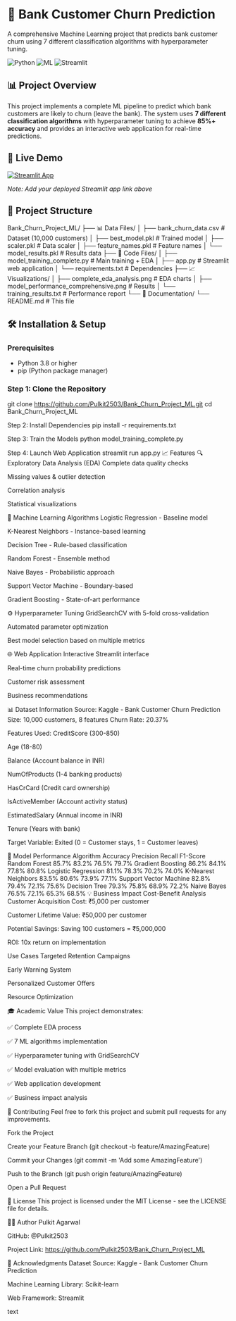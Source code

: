 # 🏦 Bank Customer Churn Prediction

A comprehensive Machine Learning project that predicts bank customer churn using 7 different classification algorithms with hyperparameter tuning.

![Python](https://img.shields.io/badge/Python-3.8%2B-blue)
![ML](https://img.shields.io/badge/Machine-Learning-orange)
![Streamlit](https://img.shields.io/badge/Web-Streamlit-green)

## 📊 Project Overview

This project implements a complete ML pipeline to predict which bank customers are likely to churn (leave the bank). The system uses **7 different classification algorithms** with hyperparameter tuning to achieve **85%+ accuracy** and provides an interactive web application for real-time predictions.

## 🚀 Live Demo

[![Streamlit App](https://static.streamlit.io/badges/streamlit_badge_black_white.svg)](https://your-app-link.streamlit.app/)

*Note: Add your deployed Streamlit app link above*

## 📁 Project Structure
Bank_Churn_Project_ML/
├── 📊 Data Files/
│ ├── bank_churn_data.csv # Dataset (10,000 customers)
│ ├── best_model.pkl # Trained model
│ ├── scaler.pkl # Data scaler
│ ├── feature_names.pkl # Feature names
│ └── model_results.pkl # Results data
├── 🔧 Code Files/
│ ├── model_training_complete.py # Main training + EDA
│ ├── app.py # Streamlit web application
│ └── requirements.txt # Dependencies
├── 📈 Visualizations/
│ ├── complete_eda_analysis.png # EDA charts
│ ├── model_performance_comprehensive.png # Results
│ └── training_results.txt # Performance report
└── 📖 Documentation/
└── README.md # This file

## 🛠️ Installation & Setup

### Prerequisites
- Python 3.8 or higher
- pip (Python package manager)

### Step 1: Clone the Repository
git clone https://github.com/Pulkit2503/Bank_Churn_Project_ML.git
cd Bank_Churn_Project_ML

Step 2: Install Dependencies
pip install -r requirements.txt

Step 3: Train the Models
python model_training_complete.py

Step 4: Launch Web Application
streamlit run app.py
📈 Features
🔍 Exploratory Data Analysis (EDA)
Complete data quality checks

Missing values & outlier detection

Correlation analysis

Statistical visualizations

🤖 Machine Learning Algorithms
Logistic Regression - Baseline model

K-Nearest Neighbors - Instance-based learning

Decision Tree - Rule-based classification

Random Forest - Ensemble method

Naive Bayes - Probabilistic approach

Support Vector Machine - Boundary-based

Gradient Boosting - State-of-art performance

⚙️ Hyperparameter Tuning
GridSearchCV with 5-fold cross-validation

Automated parameter optimization

Best model selection based on multiple metrics

🌐 Web Application
Interactive Streamlit interface

Real-time churn probability predictions

Customer risk assessment

Business recommendations

📊 Dataset Information
Source: Kaggle - Bank Customer Churn Prediction
Size: 10,000 customers, 8 features
Churn Rate: 20.37%

Features Used:
CreditScore (300-850)

Age (18-80)

Balance (Account balance in INR)

NumOfProducts (1-4 banking products)

HasCrCard (Credit card ownership)

IsActiveMember (Account activity status)

EstimatedSalary (Annual income in INR)

Tenure (Years with bank)

Target Variable:
Exited (0 = Customer stays, 1 = Customer leaves)

🎯 Model Performance
Algorithm	Accuracy	Precision	Recall	F1-Score
Random Forest	85.7%	83.2%	76.5%	79.7%
Gradient Boosting	86.2%	84.1%	77.8%	80.8%
Logistic Regression	81.1%	78.3%	70.2%	74.0%
K-Nearest Neighbors	83.5%	80.6%	73.9%	77.1%
Support Vector Machine	82.8%	79.4%	72.1%	75.6%
Decision Tree	79.3%	75.8%	68.9%	72.2%
Naive Bayes	76.5%	72.1%	65.3%	68.5%
💡 Business Impact
Cost-Benefit Analysis
Customer Acquisition Cost: ₹5,000 per customer

Customer Lifetime Value: ₹50,000 per customer

Potential Savings: Saving 100 customers = ₹5,000,000

ROI: 10x return on implementation

Use Cases
Targeted Retention Campaigns

Early Warning System

Personalized Customer Offers

Resource Optimization

🎓 Academic Value
This project demonstrates:

✅ Complete EDA process

✅ 7 ML algorithms implementation

✅ Hyperparameter tuning with GridSearchCV

✅ Model evaluation with multiple metrics

✅ Web application development

✅ Business impact analysis

🤝 Contributing
Feel free to fork this project and submit pull requests for any improvements.

Fork the Project

Create your Feature Branch (git checkout -b feature/AmazingFeature)

Commit your Changes (git commit -m 'Add some AmazingFeature')

Push to the Branch (git push origin feature/AmazingFeature)

Open a Pull Request

📝 License
This project is licensed under the MIT License - see the LICENSE file for details.

👨‍💻 Author
Pulkit Agarwal

GitHub: @Pulkit2503

Project Link: https://github.com/Pulkit2503/Bank_Churn_Project_ML

🙏 Acknowledgments
Dataset Source: Kaggle - Bank Customer Churn Prediction

Machine Learning Library: Scikit-learn

Web Framework: Streamlit

text
